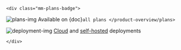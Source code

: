 ```{raw} html
<div class="mm-plans-badge">
```

![plans-img](/_static/images/badges/flag_icon.svg) Available on {doc}`all plans </product-overview/plans>`

![deployment-img](/_static/images/badges/deployment_icon.svg) [Cloud](https://mattermost.com/sign-up/) and [self-hosted](https://mattermost.com/download/) deployments

```{raw} html
</div>
```